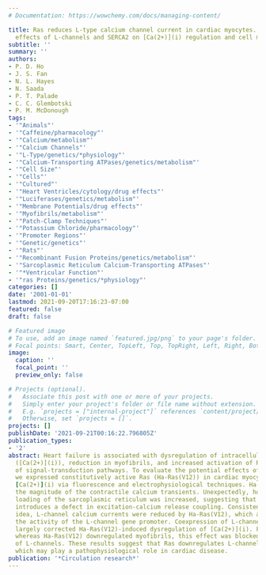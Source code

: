 ```yaml
---
# Documentation: https://wowchemy.com/docs/managing-content/

title: Ras reduces L-type calcium channel current in cardiac myocytes. Corrective
  effects of L-channels and SERCA2 on [Ca(2+)](i) regulation and cell morphology.
subtitle: ''
summary: ''
authors:
- P. D. Ho
- J. S. Fan
- N. L. Hayes
- N. Saada
- P. T. Palade
- C. C. Glembotski
- P. M. McDonough
tags:
- '"Animals"'
- '"Caffeine/pharmacology"'
- '"Calcium/metabolism"'
- '"Calcium Channels"'
- '"L-Type/genetics/*physiology"'
- '"Calcium-Transporting ATPases/genetics/metabolism"'
- '"Cell Size"'
- '"Cells"'
- '"Cultured"'
- '"Heart Ventricles/cytology/drug effects"'
- '"Luciferases/genetics/metabolism"'
- '"Membrane Potentials/drug effects"'
- '"Myofibrils/metabolism"'
- '"Patch-Clamp Techniques"'
- '"Potassium Chloride/pharmacology"'
- '"Promoter Regions"'
- '"Genetic/genetics"'
- '"Rats"'
- '"Recombinant Fusion Proteins/genetics/metabolism"'
- '"Sarcoplasmic Reticulum Calcium-Transporting ATPases"'
- '"*Ventricular Function"'
- '"ras Proteins/genetics/*physiology"'
categories: []
date: '2001-01-01'
lastmod: 2021-09-20T17:16:23-07:00
featured: false
draft: false

# Featured image
# To use, add an image named `featured.jpg/png` to your page's folder.
# Focal points: Smart, Center, TopLeft, Top, TopRight, Left, Right, BottomLeft, Bottom, BottomRight.
image:
  caption: ''
  focal_point: ''
  preview_only: false

# Projects (optional).
#   Associate this post with one or more of your projects.
#   Simply enter your project's folder or file name without extension.
#   E.g. `projects = ["internal-project"]` references `content/project/deep-learning/index.md`.
#   Otherwise, set `projects = []`.
projects: []
publishDate: '2021-09-21T00:16:22.796805Z'
publication_types:
- '2'
abstract: Heart failure is associated with dysregulation of intracellular calcium
  ([Ca(2+)](i)), reduction in myofibrils, and increased activation of Ras, a regulator
  of signal-transduction pathways. To evaluate the potential effects of Ras on [Ca(2+)](i),
  we expressed constitutively active Ras (Ha-Ras(V12)) in cardiac myocytes and monitored
  [Ca(2+)](i) via fluorescence and electrophysiological techniques. Ha-Ras(V12) reduced
  the magnitude of the contractile calcium transients. Unexpectedly, however, calcium
  loading of the sarcoplasmic reticulum was increased, suggesting that Ha-Ras(V12)
  introduces a defect in excitation-calcium release coupling. Consistent with this
  idea, L-channel calcium currents were reduced by Ha-Ras(V12), which also downregulated
  the activity of the L-channel gene promoter. Coexpression of L-channels and SERCA2
  largely corrected Ha-Ras(V12)-induced dysregulation of [Ca(2+)](i). Furthermore,
  whereas Ha-Ras(V12) downregulated myofibrils, this effect was blocked by coexpression
  of L-channels. These results suggest that Ras downregulates L-channel expression,
  which may play a pathophysiological role in cardiac disease.
publication: '*Circulation research*'
---
```

